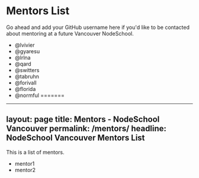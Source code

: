 # Mentors List

Go ahead and add your GitHub username here if you'd like to be
contacted about mentoring at a future Vancouver NodeSchool.

- @lvivier
- @gyaresu
- @lrlna
- @qard
- @switters
- @tabruhn
- @forivall
- @florida
- @normful
=======
---
layout: page
title: Mentors - NodeSchool Vancouver
permalink: /mentors/
headline: NodeSchool Vancouver Mentors List
---

This is a list of mentors.

* mentor1
* mentor2
